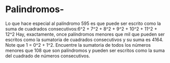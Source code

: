 # Palindromos-
Lo que hace especial al palíndromo 595 es que puede ser escrito como la suma de cuadrados consecutivos:6^2 + 7^2 + 8^2 + 9^2 + 10^2 + 11^2 + 12^2 Hay, exactamente, once palíndromos menores que mil que pueden ser escritos como la sumatoria de cuadrados consecutivos y su suma es 4164. Note que 1 = 0^2 + 1^2.  Encuentre la sumatoria de todos los números menores que 108 que son palíndromos y pueden ser escritos como la suma del cuadrado de números consecutivos.
